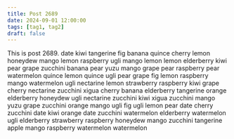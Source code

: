 ```yaml
---
title: Post 2689
date: 2024-09-01 12:00:00
tags: [tag1, tag2]
draft: false
---
```

This is post 2689.
date
kiwi
tangerine
fig
banana
quince
cherry
lemon
honeydew
mango
lemon
raspberry
ugli
mango
lemon
lemon
elderberry
kiwi
pear
grape
zucchini
banana
pear
yuzu
mango
grape
pear
raspberry
pear
watermelon
quince
lemon
quince
ugli
pear
grape
fig
lemon
raspberry
mango
watermelon
ugli
nectarine
lemon
strawberry
raspberry
kiwi
grape
cherry
nectarine
zucchini
xigua
cherry
banana
elderberry
tangerine
orange
elderberry
honeydew
ugli
nectarine
zucchini
kiwi
xigua
zucchini
mango
yuzu
grape
zucchini
orange
mango
ugli
fig
ugli
lemon
pear
date
cherry
zucchini
date
kiwi
orange
date
zucchini
watermelon
elderberry
watermelon
ugli
elderberry
strawberry
raspberry
honeydew
mango
zucchini
tangerine
apple
mango
raspberry
watermelon
watermelon
